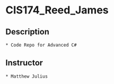 # CIS174_Reed_James

## Description
    * Code Repo for Advanced C#
## Instructor
    * Matthew Julius

